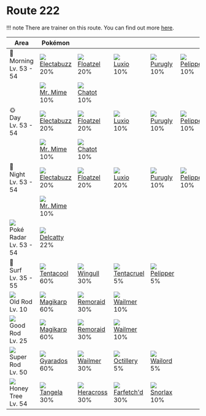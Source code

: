 # Route 222

!!! note
    There are trainer on this route. You can find out more [here](../../trainer_changes/route_222/).


Area                                         | Pokémon                         | &nbsp;                         | &nbsp;                          | &nbsp;                       | &nbsp;                        | &nbsp;
---                                          | ---                             | ---                            | ---                             | ---                          | ---                           | ---
🌅<br>Morning<br>Lv. 53 - 54                  | ![][125]<br>[Electabuzz]<br>20% | ![][419]<br>[Floatzel]<br>20%  | ![][404]<br>[Luxio]<br>10%      | ![][432]<br>[Purugly]<br>10% | ![][279]<br>[Pelipper]<br>10% | ![][180]<br>[Flaaffy]<br>10%
&nbsp;                                       | ![][122]<br>[Mr. Mime]<br>10%   | ![][441]<br>[Chatot]<br>10%    | &nbsp;                          | &nbsp;                       | &nbsp;                        | &nbsp;
🌞<br>Day<br>Lv. 53 - 54                      | ![][125]<br>[Electabuzz]<br>20% | ![][419]<br>[Floatzel]<br>20%  | ![][404]<br>[Luxio]<br>10%      | ![][432]<br>[Purugly]<br>10% | ![][279]<br>[Pelipper]<br>10% | ![][180]<br>[Flaaffy]<br>10%
&nbsp;                                       | ![][122]<br>[Mr. Mime]<br>10%   | ![][441]<br>[Chatot]<br>10%    | &nbsp;                          | &nbsp;                       | &nbsp;                        | &nbsp;
🌙<br>Night<br>Lv. 53 - 54                    | ![][125]<br>[Electabuzz]<br>20% | ![][419]<br>[Floatzel]<br>20%  | ![][404]<br>[Luxio]<br>20%      | ![][432]<br>[Purugly]<br>10% | ![][279]<br>[Pelipper]<br>10% | ![][180]<br>[Flaaffy]<br>10%
&nbsp;                                       | ![][122]<br>[Mr. Mime]<br>10%   | &nbsp;                         | &nbsp;                          | &nbsp;                       | &nbsp;                        | &nbsp;
![][poke-radar]<br>Poké Radar<br>Lv. 53 - 54 | ![][301]<br>[Delcatty]<br>22%   | &nbsp;                         | &nbsp;                          | &nbsp;                       | &nbsp;                        | &nbsp;
🌊<br>Surf<br>Lv. 35 - 55                     | ![][072]<br>[Tentacool]<br>60%  | ![][278]<br>[Wingull]<br>30%   | ![][073]<br>[Tentacruel]<br>5%  | ![][279]<br>[Pelipper]<br>5% | &nbsp;                        | &nbsp;
![][old-rod]<br>Old Rod<br>Lv. 10            | ![][129]<br>[Magikarp]<br>60%   | ![][223]<br>[Remoraid]<br>30%  | ![][320]<br>[Wailmer]<br>10%    | &nbsp;                       | &nbsp;                        | &nbsp;
![][good-rod]<br>Good Rod<br>Lv. 25          | ![][129]<br>[Magikarp]<br>60%   | ![][223]<br>[Remoraid]<br>30%  | ![][320]<br>[Wailmer]<br>10%    | &nbsp;                       | &nbsp;                        | &nbsp;
![][super-rod]<br>Super Rod<br>Lv. 50        | ![][130]<br>[Gyarados]<br>60%   | ![][320]<br>[Wailmer]<br>30%   | ![][224]<br>[Octillery]<br>5%   | ![][321]<br>[Wailord]<br>5%  | &nbsp;                        | &nbsp;
![][honey]<br>Honey Tree<br>Lv. 54           | ![][114]<br>[Tangela]<br>30%    | ![][214]<br>[Heracross]<br>30% | ![][083]<br>[Farfetch'd]<br>30% | ![][143]<br>[Snorlax]<br>10% | &nbsp;                        | &nbsp;

[Tentacool]: ../../pokemon_changes/072/
[Tentacruel]: ../../pokemon_changes/073/
[Farfetch'd]: ../../pokemon_changes/083/
[Tangela]: ../../pokemon_changes/114/
[Mr. Mime]: ../../pokemon_changes/122/
[Electabuzz]: ../../pokemon_changes/125/
[Magikarp]: ../../pokemon_changes/129/
[Gyarados]: ../../pokemon_changes/130/
[Snorlax]: ../../pokemon_changes/143/
[Flaaffy]: ../../pokemon_changes/180/
[Heracross]: ../../pokemon_changes/214/
[Remoraid]: ../../pokemon_changes/223/
[Octillery]: ../../pokemon_changes/224/
[Wingull]: ../../pokemon_changes/278/
[Pelipper]: ../../pokemon_changes/279/
[Delcatty]: ../../pokemon_changes/301/
[Wailmer]: ../../pokemon_changes/320/
[Wailord]: ../../pokemon_changes/321/
[Luxio]: ../../pokemon_changes/404/
[Floatzel]: ../../pokemon_changes/419/
[Purugly]: ../../pokemon_changes/432/
[Chatot]: ../../pokemon_changes/441/
[good-rod]: ../img/items/good-rod.png
[honey]: ../img/items/honey.png
[old-rod]: ../img/items/old-rod.png
[poke-radar]: ../img/items/poke-radar.png
[super-rod]: ../img/items/super-rod.png
[072]: ../img/pokemon/072.png
[073]: ../img/pokemon/073.png
[083]: ../img/pokemon/083.png
[114]: ../img/pokemon/114.png
[122]: ../img/pokemon/122.png
[125]: ../img/pokemon/125.png
[129]: ../img/pokemon/129.png
[130]: ../img/pokemon/130.png
[143]: ../img/pokemon/143.png
[180]: ../img/pokemon/180.png
[214]: ../img/pokemon/214.png
[223]: ../img/pokemon/223.png
[224]: ../img/pokemon/224.png
[278]: ../img/pokemon/278.png
[279]: ../img/pokemon/279.png
[301]: ../img/pokemon/301.png
[320]: ../img/pokemon/320.png
[321]: ../img/pokemon/321.png
[404]: ../img/pokemon/404.png
[419]: ../img/pokemon/419.png
[432]: ../img/pokemon/432.png
[441]: ../img/pokemon/441.png
